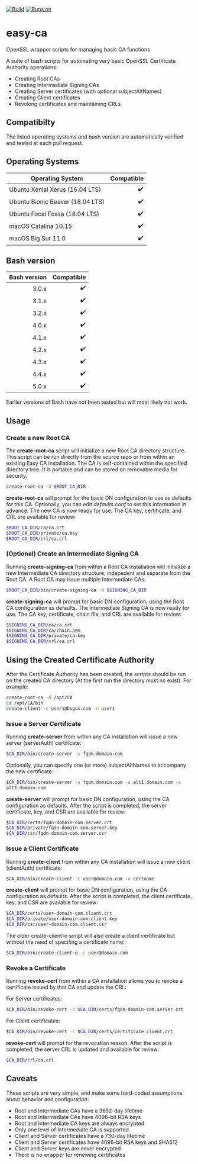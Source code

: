 [![Build](https://github.com/uroesch/easy-ca/workflows/verify-ca/badge.svg)](https://github.com/uroesch/easy-ca/actions?query=workflow%3Averify-ca)
[![Runs on](https://img.shields.io/badge/runs%20on-Linux%20%26%20macOS-blue)](#runtime-dependencies)
<!-- 
[![GitHub release (latest by date including 
pre-releases)](https://img.shields.io/github/v/release/uroesch/easy-ca?include_prereleases)](https://github.com/uroesch/easy-ca/releases)
![GitHub All Releases](https://img.shields.io/github/downloads/uroesch/easy-ca/total?style=flat) 
-->

# easy-ca
OpenSSL wrapper scripts for managing basic CA functions

A suite of bash scripts for automating very basic OpenSSL Certificate Authority 
operations:
* Creating Root CAs
* Creating Intermediate Signing CAs
* Creating Server certificates (with optional subjectAltNames)
* Creating Client certificates
* Revoking certificates and maintaining CRLs

## Compatibilty

The listed operating systems and bash version are automatically verified and 
tested at each pull request.

## Operating Systems

| Operating System                 | Compatible         |
| -------------------------------- | -----------------: |
| Ubuntu Xenial Xerus (16.04 LTS)  | :heavy_check_mark: |
| Ubuntu Bionic Beaver (18.04 LTS) | :heavy_check_mark: |
| Ubuntu Focal Fossa (18.04 LTS)   | :heavy_check_mark: |
| macOS Catalina 10.15             | :heavy_check_mark: |
| macOS Big Sur 11.0               | :heavy_check_mark: |

## Bash version

| Bash version | Compatible         |
| -----------: | -----------------: |
|        3.0.x | :heavy_check_mark: |
|        3.1.x | :heavy_check_mark: |
|        3.2.x | :heavy_check_mark: |
|        4.0.x | :heavy_check_mark: |
|        4.1.x | :heavy_check_mark: |
|        4.2.x | :heavy_check_mark: |
|        4.3.x | :heavy_check_mark: |
|        4.4.x | :heavy_check_mark: |
|        5.0.x | :heavy_check_mark: |

Earlier versions of Bash have not been tested but will most likely not work.

## Usage

### Create a new Root CA

The **create-root-ca** script will initialize a new Root CA directory 
structure. This script can be run directly from the source repo or from within 
an existing Easy CA installation. The CA is self-contained within the specified 
directory tree. It is portable and can be stored on removable media for 
security.

```bash
create-root-ca -d $ROOT_CA_DIR
```

**create-root-ca** will prompt for the basic DN configuration to use as 
defaults for this CA. Optionally, you can edit *defaults.conf* to set this 
information in advance. The new CA is now ready for use. The CA key, 
certificate, and CRL are available for review:

```bash
$ROOT_CA_DIR/ca/ca.crt
$ROOT_CA_DIR/private/ca.key
$ROOT_CA_DIR/crl/ca.crl
```


### (Optional) Create an Intermediate Signing CA

Running **create-signing-ca** from within a Root CA installation will 
initialize a new Intermediate CA directory structure, indepedent and separate 
from the Root CA. A Root CA may issue multiple Intermediate CAs.

```bash
$ROOT_CA_DIR/bin/create-signing-ca -d $SIGNING_CA_DIR
```

**create-signing-ca** will prompt for basic DN configuration, using the Root CA 
configuration as defaults. The Intermediate Signing CA is now ready for use. 
The CA key, certificate, chain file, and CRL are available for review:

```bash
$SIGNING_CA_DIR/ca/ca.crt
$SIGNING_CA_DIR/ca/chain.pem
$SIGNING_CA_DIR/private/ca.key
$SIGNING_CA_DIR/crl/ca.crl
```

## Using the Created Certificate Authority

After the Certificate Authority has been created, the scripts should be run on 
the created CA directory (At the first run the directory must no exist).
For example:

```bash
create-root-ca -d /opt/CA
cd /opt/CA/bin
create-client -c user1@bogus.com -n user1
```

### Issue a Server Certificate

Running **create-server** from within any CA installation will issue a new 
server (serverAuth) certificate:

```bash
$CA_DIR/bin/create-server -s fqdn.domain.com
```

Optionally, you can specify one (or more) subjectAltNames to accompany the new 
certificate:

```bash
$CA_DIR/bin/create-server -s fqdn.domain.com -a alt1.domain.com -a 
alt2.domain.com
```

**create-server** will prompt for basic DN configuration, using the CA 
configuration as defaults. After the script is completed, the server 
certificate, key, and CSR are available for review:

```bash
$CA_DIR/certs/fqdn-domain-com.server.crt
$CA_DIR/private/fqdn-domain-com.server.key
$CA_DIR/csr/fqdn-domain-com.server.csr
```

### Issue a Client Certificate

Running **create-client** from within any CA installation will issue a new 
client (clientAuth) certificate:

```bash
$CA_DIR/bin/create-client -c user@domain.com -n certname
```

**create-client** will prompt for basic DN configuration, using the CA 
configuration as defaults. After the script is completed, the client 
certificate, key, and CSR are available for review:

```bash
$CA_DIR/certs/user-domain-com.client.crt
$CA_DIR/private/user-domain-com.client.key
$CA_DIR/csr/user-domain-com.client.csr
```

The older create-client-o script will also create a client certificate but 
without the need of specifing a certificate name:

```bash
$CA_DIR/bin/create-client-o -c user@domain.com
```



### Revoke a Certificate

Running **revoke-cert** from within a CA installation allows you to revoke a 
certificate issued by that CA and update the CRL:

For Server certificates:
```bash
$CA_DIR/bin/revoke-cert -c $CA_DIR/certs/fqdn-domain-com.server.crt
```

For Client certificates:
```bash
$CA_DIR/bin/revoke-cert -c $CA_DIR/certs/certificate.client.crt
```


**revoke-cert** will prompt for the revocation reason. After the script is 
completed, the server CRL is updated and available for review:

```bash
$CA_DIR/crl/ca.crl
```



## Caveats

These scripts are very simple, and make some hard-coded assumptions about 
behavior and configuration:
* Root and Intermediate CAs have a 3652-day lifetime
* Root and Intermediate CAs have 4096-bit RSA keys
* Root and Intermediate CA keys are always encrypted
* Only one level of Intermediate CA is supported
* Client and Server certificates have a 730-day lifetime
* Client and Server certificates have 4096-bit RSA keys and SHA512
* Client and Server keys are never encrypted
* There is no wrapper for renewing certificates

